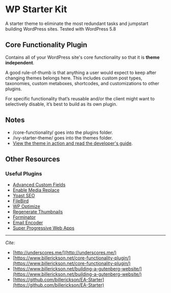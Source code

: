 # WP Starter Kit
A starter theme to eliminate the most redundant tasks and jumpstart building WordPress sites.
Tested with WordPress 5.8

## Core Functionality Plugin
Contains all of your WordPress site's core functionality so that it is **theme independent**.

A good rule-of-thumb is that anything a user would expect to keep after changing themes belongs here. This includes custom post types, taxonomies, custom metaboxes, shortcodes, and customizations to other plugins.

For specific functionality that’s reusable and/or the client might want to selectively disable, it’s best to build as its own plugin.

## Notes
- /core-functionality/ goes into the plugins folder.
- /ivy-starter-theme/ goes into the themes folder.
- [View the theme in action and read the developer's guide](http://ivystarter.wpengine.com/).


## Other Resources

### Useful Plugins
- [Advanced Custom Fields](https://www.advancedcustomfields.com/)
- [Enable Media Replace](https://wordpress.org/plugins/enable-media-replace/)
- [Yoast SEO](https://wordpress.org/plugins/wordpress-seo/)
- [FileBird](https://wordpress.org/plugins/filebird/)
- [WP Optimize](https://wordpress.org/plugins/wp-optimize/)
- [Regenerate Thumbnails](https://wordpress.org/plugins/regenerate-thumbnails/)
- [Forminator](https://wordpress.org/plugins/forminator/)
- [Email Encoder](https://wordpress.org/plugins/email-encoder-bundle/)
- [Super Progressive Web Apps](https://wordpress.org/plugins/super-progressive-web-apps/)

---

*Cite:*
- [http://underscores.me/](http://underscores.me/)
- [https://www.billerickson.net/core-functionality-plugin/](https://www.billerickson.net/core-functionality-plugin/)
- [https://www.billerickson.net/building-a-gutenberg-website/](https://www.billerickson.net/building-a-gutenberg-website/)
- [https://github.com/billerickson/EA-Starter](https://github.com/billerickson/EA-Starter)
